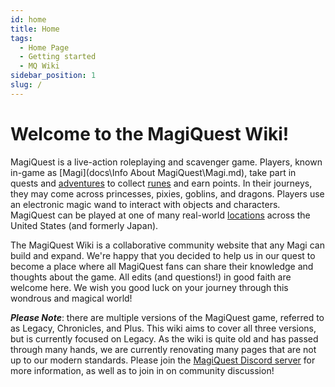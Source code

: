 ```yaml
---
id: home
title: Home
tags:
  - Home Page
  - Getting started
  - MQ Wiki
sidebar_position: 1
slug: /
---
```


# Welcome to the MagiQuest Wiki!

MagiQuest is a live-action roleplaying and scavenger game. Players, known in-game as [Magi](docs\Info About MagiQuest\Magi.md), take part in quests and [adventures](docs\Home.md) to collect [runes](docs\Home.md) and earn points. In their journeys, they may come across princesses, pixies, goblins, and dragons. Players use an electronic magic wand to interact with objects and characters. MagiQuest can be played at one of many real-world [locations](docs\Home.md) across the United States (and formerly Japan).

The MagiQuest Wiki is a collaborative community website that any Magi can build and expand. We're happy that you decided to help us in our quest to become a place where all MagiQuest fans can share their knowledge and thoughts about the game. All edits (and questions!) in good faith are welcome here. We wish you good luck on your journey through this wondrous and magical world! 

***Please Note***: there are multiple versions of the MagiQuest game, referred to as Legacy, Chronicles, and Plus. This wiki aims to cover all three versions, but is currently focused on Legacy. As the wiki is quite old and has passed through many hands, we are currently renovating many pages that are not up to our modern standards. Please join the [MagiQuest Discord server](https://discord.com/invite/6e4whagCph) for more information, as well as to join in on community discussion!